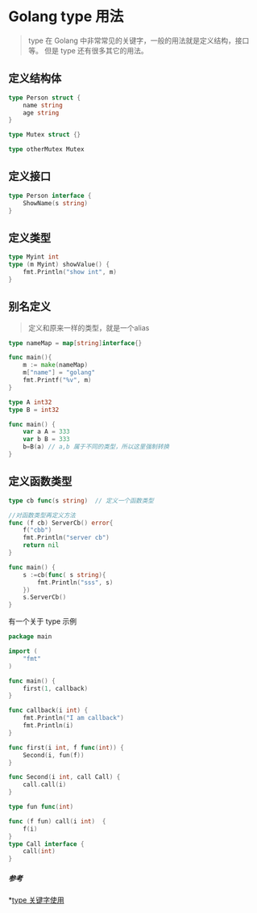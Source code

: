 # Golang type 用法
> type 在 Golang 中非常常见的关键字，一般的用法就是定义结构，接口等。
> 但是 type 还有很多其它的用法。

## 定义结构体

```go
type Person struct {
	name string
	age string
}

type Mutex struct {}

type otherMutex Mutex
```

## 定义接口

```go
type Person interface {
	ShowName(s string)
}
```

## 定义类型

```go
type Myint int
type (m Myint) showValue() {
	fmt.Println("show int", m)
}
```

## 别名定义
> 定义和原来一样的类型，就是一个alias

```go
type nameMap = map[string]interface{}

func main(){
	m := make(nameMap)
	m["name"] = "golang"
	fmt.Printf("%v", m)
}

type A int32
type B = int32

func main() {
	var a A = 333
	var b B = 333
	b=B(a) // a,b 属于不同的类型，所以这里强制转换
}
```

## 定义函数类型

```go
type cb func(s string)  // 定义一个函数类型

//对函数类型再定义方法
func (f cb) ServerCb() error{
	f("cbb")
	fmt.Println("server cb")
	return nil
}

func main() {
	s :=cb(func( s string){
		fmt.Println("sss", s)
	})
	s.ServerCb()
}
```

有一个关于 type 示例

```go
package main

import (
	"fmt"
)

func main() {
	first(1, callback)
}

func callback(i int) {
	fmt.Println("I am callback")
	fmt.Println(i)
}

func first(i int, f func(int)) {
	Second(i, fun(f))
}

func Second(i int, call Call) {
	call.call(i)
}

type fun func(int)

func (f fun) call(i int)  {
	f(i)
}
type Call interface {
	call(int)
}
```

##### 参考
*[type 关键字使用](https://www.cnblogs.com/sunlong88/p/13482960.html)